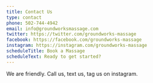 ```yaml
---
title: Contact Us
type: contact
phone: 502-744-4942
email: info@groundworksmassage.com
twitter: https://twitter.com/groundworks-massage
facebook: https://facebook.com/groundworks-massage
instagram: https://instagram.com/groundworks-massage
scheduleTitle: Book a Massage
scheduleText: Ready to get started?
---
```


We are friendly.  Call us, text us, tag us on instagram.
